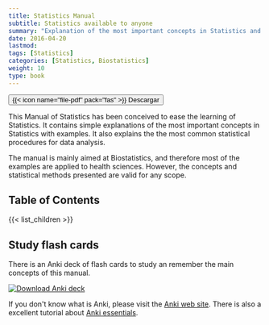 ```yaml
---
title: Statistics Manual
subtitle: Statistics available to anyone
summary: "Explanation of the most important concepts in Statistics and Probability with examples." 
date: 2016-04-20
lastmod: 
tags: [Statistics]
categories: [Statistics, Biostatistics]
weight: 10
type: book
---
```


[<button type="button" class="btn btn-outline-primary">{{< icon name="file-pdf" pack="fas" >}} Descargar</button>](https://github.com/asalber/statistics-manual/raw/master/statistics_manual.pdf)

This Manual of Statistics has been conceived to ease the learning of Statistics. It contains simple explanations of the most important concepts in Statistics with examples. It also explains the the most common statistical procedures for data analysis.

The manual is mainly aimed at Biostatistics, and therefore most of the examples are applied to health sciences. However, the concepts and statistical methods presented are valid for any scope.

## Table of Contents

{{< list_children >}}

## Study flash cards
There is an Anki deck of flash cards to study an remember the main concepts of this manual.

[![Download Anki deck](/images/anki_download.png)](./Statistics.apkg)

If you don't know what is Anki, please visit the [Anki web site](http://ankisrs.net/). There is also a excellent tutorial about [Anki essentials](https://alexvermeer.com/download/Anki-Essentials-v1.0.pdf).
